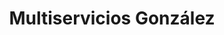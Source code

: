 ---
title: "Multiservicios González"
url: /puerta-parada/multiservicios-gonzalez/
shop: motocicleta
---